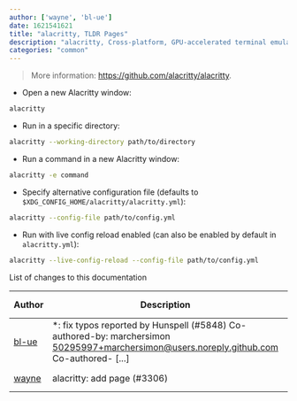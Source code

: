 ```yaml
---
author: ['wayne', 'bl-ue']
date: 1621541621
title: "alacritty, TLDR Pages"
description: "alacritty, Cross-platform, GPU-accelerated terminal emulator."
categories: "common"
---
```

> More information: <https://github.com/alacritty/alacritty>.

- Open a new Alacritty window:

```bash
alacritty
```

- Run in a specific directory:

```bash
alacritty --working-directory path/to/directory
```

- Run a command in a new Alacritty window:

```bash
alacritty -e command
```

- Specify alternative configuration file (defaults to `$XDG_CONFIG_HOME/alacritty/alacritty.yml`):

```bash
alacritty --config-file path/to/config.yml
```

- Run with live config reload enabled (can also be enabled by default in `alacritty.yml`):

```bash
alacritty --live-config-reload --config-file path/to/config.yml
```
List of changes to this documentation


Author | Description | ISO 8601 Date | GitHub link
------|-----|-----|-----
[bl-ue](mailto:54780737+bl-ue@users.noreply.github.com) | *: fix typos reported by Hunspell (#5848) Co-authored-by: marchersimon <50295997+marchersimon@users.noreply.github.com> Co-authored- [...] | 2021-05-20T22:13:41 | [8ebd171d6f00](https://github.com/tldr-pages/tldr/commit/8ebd171d6f001698709fefc02b1fd5cc9f3a99c4)
[wayne](mailto:wayne.warren.s@gmail.com) | alacritty: add page (#3306) | 2019-10-07T15:27:09 | [71d8dcd96a24](https://github.com/tldr-pages/tldr/commit/71d8dcd96a246d3b5421c608c0edc51c8e2d120b)

